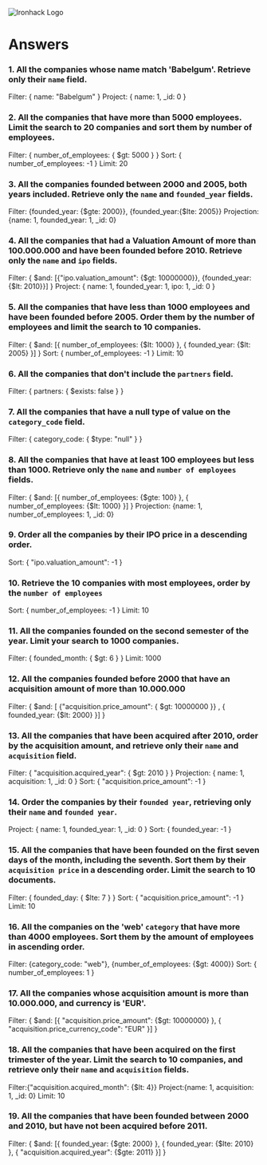 ![Ironhack Logo](https://i.imgur.com/1QgrNNw.png)

# Answers

### 1. All the companies whose name match 'Babelgum'. Retrieve only their `name` field.

Filter: { name: "Babelgum" }
Project: { name: 1, _id: 0 }

### 2. All the companies that have more than 5000 employees. Limit the search to 20 companies and sort them by **number of employees**.

Filter: { number_of_employees: { $gt: 5000 } }
Sort: { number_of_employees: -1 }
Limit: 20

### 3. All the companies founded between 2000 and 2005, both years included. Retrieve only the `name` and `founded_year` fields.

Filter: {founded_year: {$gte: 2000}}, {founded_year:{$lte: 2005}}
Projection: {name: 1, founded_year: 1, _id: 0}

### 4. All the companies that had a Valuation Amount of more than 100.000.000 and have been founded before 2010. Retrieve only the `name` and `ipo` fields.
Filter: { $and: [{"ipo.valuation_amount": {$gt: 10000000}}, {founded_year:{$lt: 2010}}] }
Project: { name: 1, founded_year: 1, ipo: 1, _id: 0 }

### 5. All the companies that have less than 1000 employees and have been founded before 2005. Order them by the number of employees and limit the search to 10 companies.

Filter: { $and: [{ number_of_employees: {$lt: 1000} }, { founded_year: {$lt: 2005} }] }
Sort: { number_of_employees: -1 }
Limit: 10

### 6. All the companies that don't include the `partners` field.

Filter: { partners: { $exists: false } }

### 7. All the companies that have a null type of value on the `category_code` field.

Filter: { category_code: { $type: "null" } }

### 8. All the companies that have at least 100 employees but less than 1000. Retrieve only the `name` and `number of employees` fields.

Filter: { $and: [{ number_of_employees: {$gte: 100} }, { number_of_employees: {$lt: 1000} }] }
Projection: {name: 1, number_of_employees: 1, _id: 0}

### 9. Order all the companies by their IPO price in a descending order.

Sort: { "ipo.valuation_amount": -1 }

### 10. Retrieve the 10 companies with most employees, order by the `number of employees`

Sort: { number_of_employees: -1 }
Limit: 10

### 11. All the companies founded on the second semester of the year. Limit your search to 1000 companies.

Filter: { founded_month: { $gt: 6 } }
Limit: 1000

### 12. All the companies founded before 2000 that have an acquisition amount of more than 10.000.000

Filter: { $and: [ {"acquisition.price_amount": { $gt: 10000000 }} , { founded_year: {$lt: 2000} }] }

### 13. All the companies that have been acquired after 2010, order by the acquisition amount, and retrieve only their `name` and `acquisition` field.

Filter: { "acquisition.acquired_year": { $gt: 2010 } }
Projection: { name: 1, acquisition: 1, _id: 0 }
Sort: { "acquisition.price_amount": -1 }

### 14. Order the companies by their `founded year`, retrieving only their `name` and `founded year`.

Project: { name: 1, founded_year: 1, _id: 0 }
Sort: { founded_year: -1 }

### 15. All the companies that have been founded on the first seven days of the month, including the seventh. Sort them by their `acquisition price` in a descending order. Limit the search to 10 documents.

Filter: { founded_day: { $lte: 7 } }
Sort: { "acquisition.price_amount": -1 }
Limit: 10

### 16. All the companies on the 'web' `category` that have more than 4000 employees. Sort them by the amount of employees in ascending order.

Filter: {category_code: "web"}, {number_of_employees: {$gt: 4000}}
Sort: { number_of_employees: 1 }

### 17. All the companies whose acquisition amount is more than 10.000.000, and currency is 'EUR'.

Filter: { $and: [{ "acquisition.price_amount": {$gt: 10000000} }, { "acquisition.price_currency_code": "EUR" }] }

### 18. All the companies that have been acquired on the first trimester of the year. Limit the search to 10 companies, and retrieve only their `name` and `acquisition` fields.

Filter:{"acquisition.acquired_month": {$lt: 4}}
Project:{name: 1, acquisition: 1, _id: 0}
Limit: 10

### 19. All the companies that have been founded between 2000 and 2010, but have not been acquired before 2011.

Filter: { $and: [{ founded_year: {$gte: 2000} }, { founded_year: {$lte: 2010} }, { "acquisition.acquired_year": {$gte: 2011} }] }
